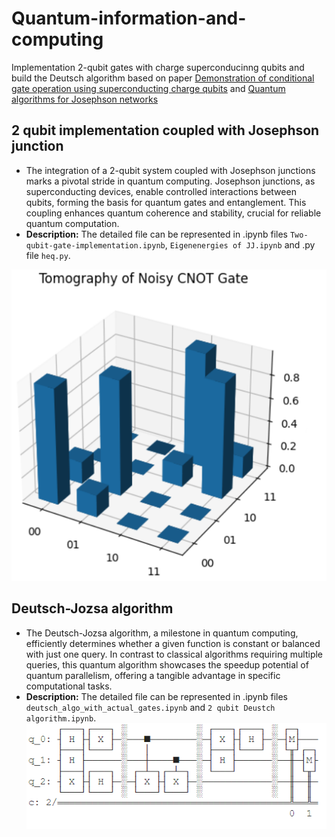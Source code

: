 # Quantum-information-and-computing

Implementation 2-qubit gates with charge superconducinng qubits and build the Deutsch algorithm based on paper [Demonstration of conditional gate operation using superconducting charge qubits](https://arxiv.org/abs/cond-mat/0311067) and [Quantum algorithms for Josephson networks](https://arxiv.org/abs/cond-mat/0105169)

## 2 qubit implementation coupled with Josephson junction
- The integration of a 2-qubit system coupled with Josephson junctions marks a pivotal stride in quantum computing. Josephson junctions, as superconducting devices, enable controlled interactions between qubits, forming the basis for quantum gates and entanglement. This coupling enhances quantum coherence and stability, crucial for reliable quantum computation.
- **Description:** The detailed file can be represented in .ipynb files `Two-qubit-gate-implementation.ipynb`, `Eigenenergies of JJ.ipynb` and .py file `heq.py`.
  
 ![Diagram](Project/qubit.png)

## Deutsch-Jozsa algorithm
- The Deutsch-Jozsa algorithm, a milestone in quantum computing, efficiently determines whether a given function is constant or balanced with just one query. In contrast to classical algorithms requiring multiple queries, this quantum algorithm showcases the speedup potential of quantum parallelism, offering a tangible advantage in specific computational tasks.
- **Description:** The detailed file can be represented in .ipynb files `deutsch_algo_with_actual_gates.ipynb` and `2 qubit Deustch algorithm.ipynb`.
 ![Diagram](Project/gate.png)
